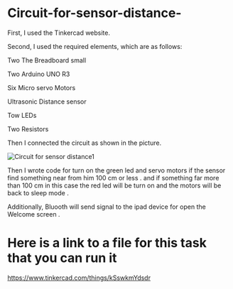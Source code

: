 # Circuit-for-sensor-distance-

First, I used the Tinkercad website.

Second, I used the required elements, which are as follows:

Two The Breadboard small

Two Arduino UNO R3

Six Micro servo Motors

Ultrasonic Distance sensor

Tow LEDs

Two Resistors 

Then I connected the circuit as shown in the picture.

![Circuit for sensor distance1 ](https://user-images.githubusercontent.com/85841913/124805488-41e23700-df64-11eb-90ff-1842c715f8bb.PNG)


Then I wrote code for turn on the green led and servo motors if the sensor find something near from him 100 cm or less .
and if something far more than 100 cm in this case the red led will be turn on and the motors will be back to sleep mode .

Additionally, Bluooth will send signal to the ipad device for open the Welcome screen .

# Here is a link to a file for this task that you can run it 
https://www.tinkercad.com/things/kSswkmYdsdr 
